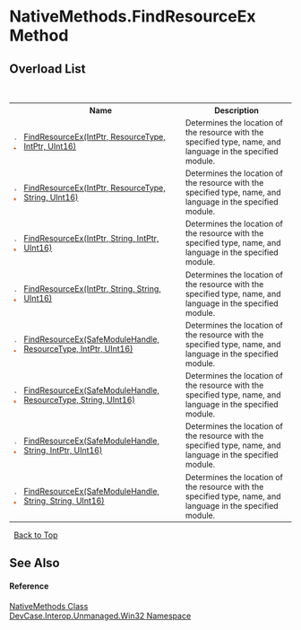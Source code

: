 # NativeMethods.FindResourceEx Method 
 


## Overload List
&nbsp;<table><tr><th></th><th>Name</th><th>Description</th></tr><tr><td>![Public method](media/pubmethod.gif "Public method")![Static member](media/static.gif "Static member")</td><td><a href="M_DevCase_Interop_Unmanaged_Win32_NativeMethods_FindResourceEx_4">FindResourceEx(IntPtr, ResourceType, IntPtr, UInt16)</a></td><td>
Determines the location of the resource with the specified type, name, and language in the specified module.</td></tr><tr><td>![Public method](media/pubmethod.gif "Public method")![Static member](media/static.gif "Static member")</td><td><a href="M_DevCase_Interop_Unmanaged_Win32_NativeMethods_FindResourceEx_5">FindResourceEx(IntPtr, ResourceType, String, UInt16)</a></td><td>
Determines the location of the resource with the specified type, name, and language in the specified module.</td></tr><tr><td>![Public method](media/pubmethod.gif "Public method")![Static member](media/static.gif "Static member")</td><td><a href="M_DevCase_Interop_Unmanaged_Win32_NativeMethods_FindResourceEx_6">FindResourceEx(IntPtr, String, IntPtr, UInt16)</a></td><td>
Determines the location of the resource with the specified type, name, and language in the specified module.</td></tr><tr><td>![Public method](media/pubmethod.gif "Public method")![Static member](media/static.gif "Static member")</td><td><a href="M_DevCase_Interop_Unmanaged_Win32_NativeMethods_FindResourceEx_7">FindResourceEx(IntPtr, String, String, UInt16)</a></td><td>
Determines the location of the resource with the specified type, name, and language in the specified module.</td></tr><tr><td>![Public method](media/pubmethod.gif "Public method")![Static member](media/static.gif "Static member")</td><td><a href="M_DevCase_Interop_Unmanaged_Win32_NativeMethods_FindResourceEx">FindResourceEx(SafeModuleHandle, ResourceType, IntPtr, UInt16)</a></td><td>
Determines the location of the resource with the specified type, name, and language in the specified module.</td></tr><tr><td>![Public method](media/pubmethod.gif "Public method")![Static member](media/static.gif "Static member")</td><td><a href="M_DevCase_Interop_Unmanaged_Win32_NativeMethods_FindResourceEx_1">FindResourceEx(SafeModuleHandle, ResourceType, String, UInt16)</a></td><td>
Determines the location of the resource with the specified type, name, and language in the specified module.</td></tr><tr><td>![Public method](media/pubmethod.gif "Public method")![Static member](media/static.gif "Static member")</td><td><a href="M_DevCase_Interop_Unmanaged_Win32_NativeMethods_FindResourceEx_2">FindResourceEx(SafeModuleHandle, String, IntPtr, UInt16)</a></td><td>
Determines the location of the resource with the specified type, name, and language in the specified module.</td></tr><tr><td>![Public method](media/pubmethod.gif "Public method")![Static member](media/static.gif "Static member")</td><td><a href="M_DevCase_Interop_Unmanaged_Win32_NativeMethods_FindResourceEx_3">FindResourceEx(SafeModuleHandle, String, String, UInt16)</a></td><td>
Determines the location of the resource with the specified type, name, and language in the specified module.</td></tr></table>&nbsp;
<a href="#nativemethods.findresourceex-method">Back to Top</a>

## See Also


#### Reference
<a href="T_DevCase_Interop_Unmanaged_Win32_NativeMethods">NativeMethods Class</a><br /><a href="N_DevCase_Interop_Unmanaged_Win32">DevCase.Interop.Unmanaged.Win32 Namespace</a><br />